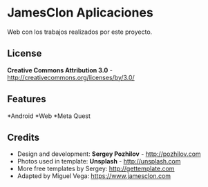 JamesClon Aplicaciones
=============

Web con los trabajos realizados por este proyecto.


License
-------
**Creative Commons Attribution 3.0** - http://creativecommons.org/licenses/by/3.0/


Features
-----------

*Android
*Web
*Meta Quest


Credits
-------
* Design and development: **Sergey Pozhilov** - http://pozhilov.com
* Photos used in template: **Unsplash** - http://unsplash.com
* More free templates by Sergey: http://gettemplate.com
* Adapted by Miguel Vega: https://www.jamesclon.com
